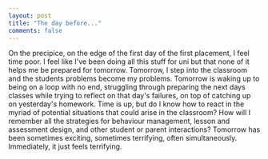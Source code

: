 ```yaml
---
layout: post
title: "The day before..."
comments: false
---
```

On the precipice, on the edge of the first day of the first placement, I feel time poor. I feel like I've been doing all this stuff for uni but that none of it helps me be prepared for tomorrow. Tomorrow, I step into the classroom and the students problems become my problems. Tomorrow is waking up to being on a loop with no end, struggling through preparing the next days classes while trying to reflect on that day's failures, on top of catching up on yesterday's homework. Time is up, but do I know how to react in the myriad of potential situations that could arise in the classroom? How will I remember all the strategies for behaviour management, lesson and assessment design, and other student or parent interactions?
Tomorrow has been sometimes exciting, sometimes terrifying, often simultaneously. Immediately, it just feels terrifying.